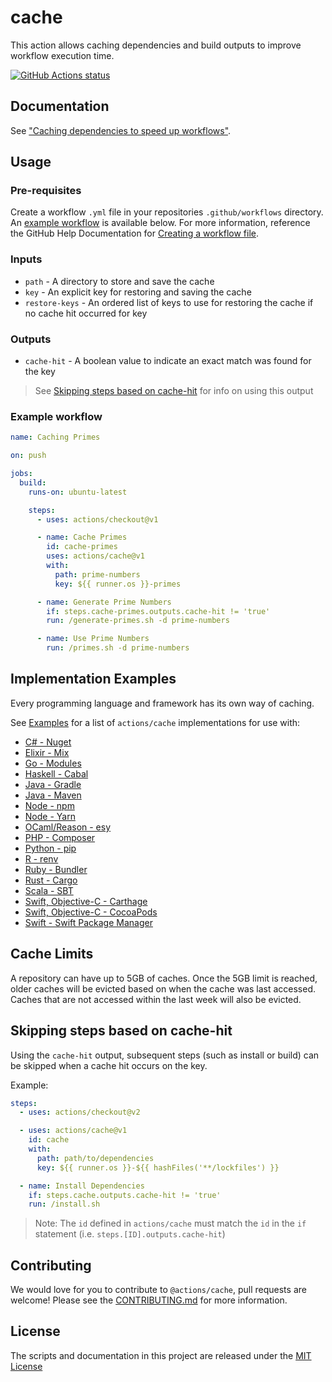 # cache

This action allows caching dependencies and build outputs to improve workflow execution time.

<a href="https://github.com/actions/cache/actions?query=workflow%3ATests"><img alt="GitHub Actions status" src="https://github.com/actions/cache/workflows/Tests/badge.svg?branch=master&event=push"></a>

## Documentation

See ["Caching dependencies to speed up workflows"](https://help.github.com/github/automating-your-workflow-with-github-actions/caching-dependencies-to-speed-up-workflows).

## Usage

### Pre-requisites

Create a workflow `.yml` file in your repositories `.github/workflows` directory. An [example workflow](#example-workflow) is available below. For more information, reference the GitHub Help Documentation for [Creating a workflow file](https://help.github.com/en/articles/configuring-a-workflow#creating-a-workflow-file).

### Inputs

- `path` - A directory to store and save the cache
- `key` - An explicit key for restoring and saving the cache
- `restore-keys` - An ordered list of keys to use for restoring the cache if no cache hit occurred for key

### Outputs

- `cache-hit` - A boolean value to indicate an exact match was found for the key

> See [Skipping steps based on cache-hit](#Skipping-steps-based-on-cache-hit) for info on using this output

### Example workflow

```yaml
name: Caching Primes

on: push

jobs:
  build:
    runs-on: ubuntu-latest

    steps:
      - uses: actions/checkout@v1

      - name: Cache Primes
        id: cache-primes
        uses: actions/cache@v1
        with:
          path: prime-numbers
          key: ${{ runner.os }}-primes

      - name: Generate Prime Numbers
        if: steps.cache-primes.outputs.cache-hit != 'true'
        run: /generate-primes.sh -d prime-numbers

      - name: Use Prime Numbers
        run: /primes.sh -d prime-numbers
```

## Implementation Examples

Every programming language and framework has its own way of caching.

See [Examples](examples.md) for a list of `actions/cache` implementations for use with:

- [C# - Nuget](./examples.md#c---nuget)
- [Elixir - Mix](./examples.md#elixir---mix)
- [Go - Modules](./examples.md#go---modules)
- [Haskell - Cabal](./examples.md#haskell---cabal)
- [Java - Gradle](./examples.md#java---gradle)
- [Java - Maven](./examples.md#java---maven)
- [Node - npm](./examples.md#node---npm)
- [Node - Yarn](./examples.md#node---yarn)
- [OCaml/Reason - esy](./examples.md##ocamlreason---esy)
- [PHP - Composer](./examples.md#php---composer)
- [Python - pip](./examples.md#python---pip)
- [R - renv](./examples.md#r---renv)
- [Ruby - Bundler](./examples.md#ruby---bundler)
- [Rust - Cargo](./examples.md#rust---cargo)
- [Scala - SBT](./examples.md#scala---sbt)
- [Swift, Objective-C - Carthage](./examples.md#swift-objective-c---carthage)
- [Swift, Objective-C - CocoaPods](./examples.md#swift-objective-c---cocoapods)
- [Swift - Swift Package Manager](./examples.md#swift---swift-package-manager)

## Cache Limits

A repository can have up to 5GB of caches. Once the 5GB limit is reached, older caches will be evicted based on when the cache was last accessed. Caches that are not accessed within the last week will also be evicted.

## Skipping steps based on cache-hit

Using the `cache-hit` output, subsequent steps (such as install or build) can be skipped when a cache hit occurs on the key.

Example:

```yaml
steps:
  - uses: actions/checkout@v2

  - uses: actions/cache@v1
    id: cache
    with:
      path: path/to/dependencies
      key: ${{ runner.os }}-${{ hashFiles('**/lockfiles') }}

  - name: Install Dependencies
    if: steps.cache.outputs.cache-hit != 'true'
    run: /install.sh
```

> Note: The `id` defined in `actions/cache` must match the `id` in the `if` statement (i.e. `steps.[ID].outputs.cache-hit`)

## Contributing

We would love for you to contribute to `@actions/cache`, pull requests are welcome! Please see the [CONTRIBUTING.md](CONTRIBUTING.md) for more information.

## License

The scripts and documentation in this project are released under the [MIT License](LICENSE)
